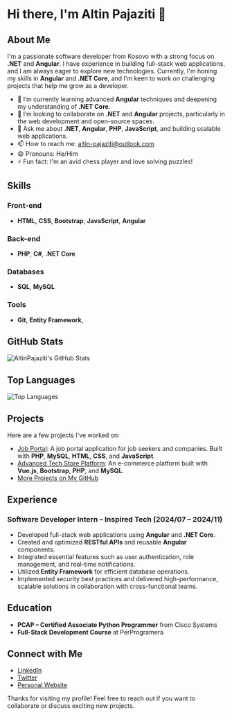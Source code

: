 # Hi there, I'm Altin Pajaziti 👋

## About Me

I'm a passionate software developer from Kosovo with a strong focus on **.NET** and **Angular**. I have experience in building full-stack web applications, and I am always eager to explore new technologies. Currently, I'm honing my skills in **Angular** and **.NET Core**, and I'm keen to work on challenging projects that help me grow as a developer.

- 🌱 I’m currently learning advanced **Angular** techniques and deepening my understanding of **.NET Core**.
- 👯 I’m looking to collaborate on **.NET** and **Angular** projects, particularly in the web development and open-source spaces.
- 💬 Ask me about **.NET**, **Angular**, **PHP**, **JavaScript**, and building scalable web applications.
- 📫 How to reach me: altin-pajaziti@outlook.com
- 😄 Pronouns: He/Him
- ⚡ Fun fact: I'm an avid chess player and love solving puzzles!

## Skills

### Front-end

- **HTML**, **CSS**, **Bootstrap**, **JavaScript**, **Angular**

### Back-end

- **PHP**, **C#**, **.NET Core**

### Databases

- **SQL**, **MySQL**

### Tools

- **Git**, **Entity Framework**, 

## GitHub Stats

![AltinPajaziti's GitHub Stats](https://github-readme-stats.vercel.app/api?username=AltinPajaziti&show_icons=true&theme=radical)

## Top Languages

![Top Languages](https://github-readme-stats.vercel.app/api/top-langs/?username=AltinPajaziti&layout=compact&theme=radical)

## Projects

Here are a few projects I've worked on:

- [Job Portal](https://github.com/AltinPajaziti/job-portal): A job portal application for job seekers and companies. Built with **PHP**, **MySQL**, **HTML**, **CSS**, and **JavaScript**.
- [Advanced Tech Store Platform](https://github.com/AltinPajaziti/advanced-tech-store): An e-commerce platform built with **Vue.js**, **Bootstrap**, **PHP**, and **MySQL**.
- [More Projects on My GitHub](https://github.com/AltinPajaziti)

## Experience

### Software Developer Intern – **Inspired Tech** (2024/07 – 2024/11)

- Developed full-stack web applications using **Angular** and **.NET Core**.
- Created and optimized **RESTful APIs** and reusable **Angular** components.
- Integrated essential features such as user authentication, role management, and real-time notifications.
- Utilized **Entity Framework** for efficient database operations.
- Implemented security best practices and delivered high-performance, scalable solutions in collaboration with cross-functional teams.

## Education

- **PCAP – Certified Associate Python Programmer** from Cisco Systems
- **Full-Stack Development Course** at PerProgramera

## Connect with Me

- [LinkedIn](https://www.linkedin.com/in/altinpajaziti/)
- [Twitter](https://twitter.com/AltinPajaziti)
- [Personal Website](https://altinpajaziti.netlify.app/)

Thanks for visiting my profile! Feel free to reach out if you want to collaborate or discuss exciting new projects. 
